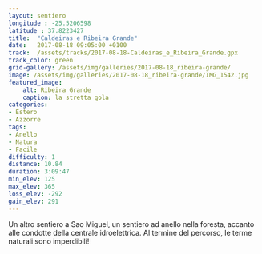 ```yaml
---
layout: sentiero
longitude : -25.5206598
latitude : 37.8223427
title:  "Caldeiras e Ribeira Grande"
date:   2017-08-18 09:05:00 +0100
track:  /assets/tracks/2017-08-18-Caldeiras_e_Ribeira_Grande.gpx
track_color: green
grid-gallery: /assets/img/galleries/2017-08-18_ribeira-grande/
image: /assets/img/galleries/2017-08-18_ribeira-grande/IMG_1542.jpg
featured_image:
    alt: Ribeira Grande
    caption: la stretta gola
categories:
- Estero
- Azzorre
tags:
- Anello
- Natura
- Facile
difficulty: 1
distance: 10.84 
duration: 3:09:47
min_elev: 125
max_elev: 365
loss_elev: -292
gain_elev: 291
---
```


Un altro sentiero a Sao Miguel, un sentiero ad anello nella foresta, accanto alle condotte della centrale idroelettrica.
Al termine del percorso, le terme naturali sono imperdibili!
